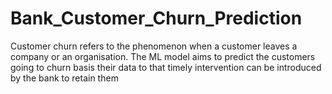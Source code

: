 # Bank_Customer_Churn_Prediction
Customer churn refers to the phenomenon when a customer leaves a company or an organisation. The ML model aims to predict the customers going to churn basis their data to that timely intervention can be introduced by the bank to retain them
